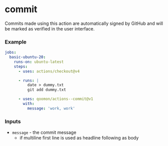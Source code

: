 # commit
Commits made using this action are automatically signed by GitHub and will be marked as verified in the user interface.

### Example
```yaml
jobs:
  basic-ubuntu-20:
    runs-on: ubuntu-latest
    steps:
      - uses: actions/checkout@v4

      - runs: |
          date > dummy.txt
          git add dummy.txt

      - uses: qoomon/actions--commit@v1
        with:
          message: 'work, work'
```

### Inputs

- `message` - the commit message
  - if multiline first line is used as headline following as body
